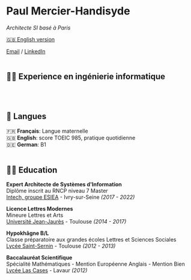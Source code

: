 # Paul Mercier-Handisyde

_Architecte SI basé à Paris_ <br>

[🇬🇧 English version](https://cv.handisyde.com/) <br>

[Email](mailto:hello@handisyde.com) / [LinkedIn](https://www.linkedin.com/in/handisyde/)
<br><br>

## 👨‍💻 Experience en ingénierie informatique

<br><br>

## 💬 Langues

🇫🇷 **Français**: Langue maternelle <br>
🇬🇧 **English**: score TOEIC 985, pratique quotidienne <br>
🇩🇪 **German**: B1
<br><br>

## 👨‍🎓 Education

**Expert Architecte de Systèmes d'Information**<br>
Diplôme inscrit au RNCP niveau 7 Master<br>
[Intech, groupe ESIEA](https://www.intechinfo.fr/) - Ivry-sur-Seine _(2017 - 2022)_ <br>

**Licence Lettres Modernes**<br>
Mineure Lettres et Arts<br>
[Université Jean-Jaurès](https://www.univ-tlse2.fr/accueil/formation-insertion/licence-lettres-modernes) - Toulouse _(2014 - 2017)_

**Hypokhâgne B/L**<br>
Classe préparatoire aux grandes écoles Lettres et Sciences Sociales<br>
[Lycée Saint-Sernin](https://saint-sernin.mon-ent-occitanie.fr/classes-preparatoires-bl-lss/presentation-de-la-filere-bl/) - Toulouse _(2012 - 2013)_

**Baccalauréat Scientifique**<br>
Spécialité Mathématiques - Mention Européenne Anglais - Mention Bien<br>
[Lycée Las Cases](https://las-cases.mon-ent-occitanie.fr/) - Lavaur _(2012)_

<br><br>
